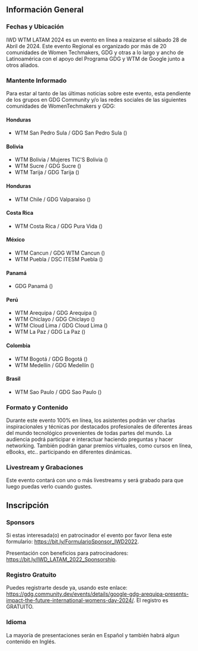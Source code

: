 ## Información General

### Fechas y Ubicación

IWD WTM LATAM 2024 es un evento en línea a reaizarse el sábado 28 de Abril de 2024. Este evento Regional es organizado por más de 20 comunidades de Women Techmakers, GDG y otras a lo largo y ancho de Latinoamérica con el apoyo del Programa GDG y WTM de Google junto a otros aliados. 

### Mantente Informado

Para estar al tanto de las últimas noticias sobre este evento, esta pendiente de los grupos en GDG Community y/o las redes sociales de las siguientes comunidades de WomenTechmakers y GDG:

#### Honduras
- WTM San Pedro Sula / GDG San Pedro Sula ()

#### Bolivia
- WTM Bolivia / Mujeres TIC'S Bolivia ()
- WTM Sucre / GDG Sucre ()
- WTM Tarija / GDG Tarija ()

#### Honduras
- WTM Chile / GDG Valparaiso ()


#### Costa Rica
- WTM Costa Rica / GDG  Pura Vida ()

#### México
- WTM Cancun / GDG WTM Cancun ()
- WTM Puebla / DSC ITESM Puebla ()

#### Panamá
- GDG Panamá ()

#### Perú
- WTM Arequipa / GDG Arequipa ()
- WTM Chiclayo / GDG Chiclayo ()
- WTM Cloud Lima / GDG Cloud Lima ()
- WTM La Paz / GDG La Paz ()

#### Colombia
- WTM Bogotá / GDG Bogotá ()
- WTM Medellín / GDG Medellín ()

#### Brasil
- WTM Sao Paulo / GDG Sao Paulo ()

### Formato y Contenido

Durante este evento 100% en línea, los asistentes podrán ver charlas inspiracionales y técnicas por destacados profesionales de diferentes áreas del mundo tecnológico provenientes de todas partes del mundo. La audiencia podrá participar e interactuar haciendo preguntas y hacer networking. También podrán ganar premios virtuales, como cursos en línea, eBooks, etc.. participando en diferentes dinámicas.

### Livestream y Grabaciones

Este evento contará con uno o más livestreams y será grabado para que luego puedas verlo cuando gustes.

## Inscripción

### Sponsors

Si estas interesada(o) en patrocinador el evento por favor llena este formulario: https://bit.ly/FormularioSponsor_IWD2022.

Presentación con beneficios para patrocinadores: https://bit.ly/IWD_LATAM_2022_Sponsorship.

### Registro Gratuito

Puedes registrarte desde ya, usando este enlace: https://gdg.community.dev/events/details/google-gdg-arequipa-presents-impact-the-future-international-womens-day-2024/. El registro es GRATUITO.

### Idioma

La mayoría de presentaciones serán en Español y también habrá algun contenido en Inglés.

